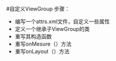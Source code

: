 #自定义ViewGroup
步骤：
- 编写一个attrs.xml文件，自定义一些属性
- 定义一个继承子ViewGroup的类 
- 重写其构造函数
- 重写onMesure（）方法
- 重写onLayout（）方法
